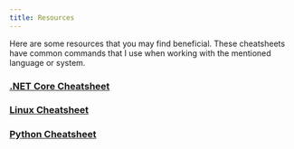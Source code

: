 ```yaml
---
title: Resources
---
```


Here are some resources that you may find beneficial.  These cheatsheets have common commands that I use 
when working with the mentioned language or system.

### [.NET Core Cheatsheet](/resources/dotnet-core-cheatsheet)

### [Linux Cheatsheet](/resources/linux-cheatsheet)

### [Python Cheatsheet](/resources/python-cheatsheet)
